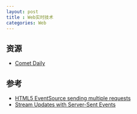 ```yaml
---
layout: post
title : Web实时技术
categories: Web
---
```

## 资源

* [Comet Daily](http://cometdaily.com/index.html)

## 参考

* [HTML5 EventSource sending multiple requests](https://stackoverflow.com/q/37403300/5954068)
* [Stream Updates with Server-Sent Events](https://www.html5rocks.com/en/tutorials/eventsource/basics)
